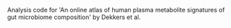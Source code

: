 Analysis code for 'An online atlas of human plasma metabolite signatures of gut microbiome composition' by Dekkers et al.